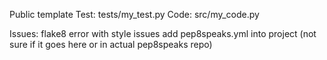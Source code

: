 Public template
Test: tests/my_test.py
Code: src/my_code.py

Issues: 
flake8 error with style issues
add pep8speaks.yml into project (not sure if it goes here or in actual pep8speaks repo)
